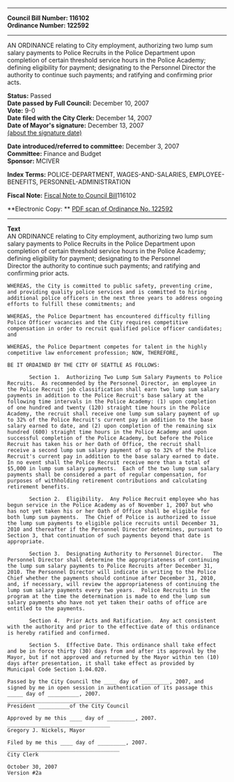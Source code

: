 * * * * *  
  
**Council Bill Number: [](#h0)[](#h2)116102**   
**Ordinance Number: 122592**  
  
* * * * *  
  
AN ORDINANCE relating to City employment, authorizing two lump sum salary payments to Police Recruits in the Police Department upon completion of certain threshold service hours in the Police Academy; defining eligibility for payment; designating to the Personnel Director the authority to continue such payments; and ratifying and confirming prior acts.  
  
**Status:** Passed   
**Date passed by Full Council:** December 10, 2007   
**Vote:** 9-0   
**Date filed with the City Clerk:** December 14, 2007   
**Date of Mayor's signature:** December 13, 2007   
[(about the signature date)](/~public/approvaldate.htm)   
  
  
**Date introduced/referred to committee:** December 3, 2007   
**Committee:** Finance and Budget   
**Sponsor:** MCIVER   
  
**Index Terms:** POLICE-DEPARTMENT, WAGES-AND-SALARIES, EMPLOYEE-BENEFITS, PERSONNEL-ADMINISTRATION  
  
**Fiscal Note:** [Fiscal Note to Council Bill](http://clerk.seattle.gov/~public/fnote/116102.htm)[](#h1)[](#h3)116102  
  
**Electronic Copy: ** [PDF scan of Ordinance No. 122592](/~archives/Ordinances/Ord_122592.pdf)  
  
* * * * *  
  
**Text**  
    AN ORDINANCE relating to City employment, authorizing two lump sum  
    salary payments to Police Recruits in the Police Department upon  
    completion of certain threshold service hours in the Police Academy;  
    defining eligibility for payment; designating to the Personnel  
    Director the authority to continue such payments; and ratifying and  
    confirming prior acts.  
  
    WHEREAS, the City is committed to public safety, preventing crime,  
    and providing quality police services and is committed to hiring  
    additional police officers in the next three years to address ongoing  
    efforts to fulfill these commitments; and  
  
    WHEREAS, the Police Department has encountered difficulty filling  
    Police Officer vacancies and the City requires competitive  
    compensation in order to recruit qualified police officer candidates;  
    and  
  
    WHEREAS, the Police Department competes for talent in the highly  
    competitive law enforcement profession; NOW, THEREFORE,  
  
    BE IT ORDAINED BY THE CITY OF SEATTLE AS FOLLOWS:  
  
           Section 1.  Authorizing Two Lump Sum Salary Payments to Police  
    Recruits.  As recommended by the Personnel Director, an employee in  
    the Police Recruit job classification shall earn two lump sum salary  
    payments in addition to the Police Recruit's base salary at the  
    following time intervals in the Police Academy: (1) upon completion  
    of one hundred and twenty (120) straight time hours in the Police  
    Academy, the recruit shall receive one lump sum salary payment of up  
    to 32% of the Police Recruit's current pay in addition to the base  
    salary earned to date, and (2) upon completion of the remaining six  
    hundred (600) straight time hours in the Police Academy and upon  
    successful completion of the Police Academy, but before the Police  
    Recruit has taken his or her Oath of Office, the recruit shall  
    receive a second lump sum salary payment of up to 32% of the Police  
    Recruit's current pay in addition to the base salary earned to date.  
    In no event shall the Police Recruit receive more than a total of  
    $5,000 in lump sum salary payments.  Each of the two lump sum salary  
    payments shall be considered a part of regular compensation, for  
    purposes of withholding retirement contributions and calculating  
    retirement benefits.  
  
           Section 2.  Eligibility.  Any Police Recruit employee who has  
    begun service in the Police Academy as of November 1, 2007 but who  
    has not yet taken his or her Oath of Office shall be eligible for  
    both lump sum payments.  The Chief of Police is authorized to issue  
    the lump sum payments to eligible police recruits until December 31,  
    2010 and thereafter if the Personnel Director determines, pursuant to  
    Section 3, that continuation of such payments beyond that date is  
    appropriate.  
  
           Section 3.  Designating Authority to Personnel Director.   The  
    Personnel Director shall determine the appropriateness of continuing  
    the lump sum salary payments to Police Recruits after December 31,  
    2010. The Personnel Director will indicate in writing to the Police  
    Chief whether the payments should continue after December 31, 2010,  
    and, if necessary, will review the appropriateness of continuing the  
    lump sum salary payments every two years.  Police Recruits in the  
    program at the time the determination is made to end the lump sum  
    salary payments who have not yet taken their oaths of office are  
    entitled to the payments.  
  
           Section 4.  Prior Acts and Ratification.  Any act consistent  
    with the authority and prior to the effective date of this ordinance  
    is hereby ratified and confirmed.  
  
           Section 5.  Effective Date. This ordinance shall take effect  
    and be in force thirty (30) days from and after its approval by the  
    Mayor, but if not approved and returned by the Mayor within ten (10)  
    days after presentation, it shall take effect as provided by  
    Municipal Code Section 1.04.020.  
  
    Passed by the City Council the ____ day of _________, 2007, and  
    signed by me in open session in authentication of its passage this  
    _____ day of __________, 2007.  
    _________________________________  
    President __________of the City Council  
  
    Approved by me this ____ day of _________, 2007.  
    _________________________________  
    Gregory J. Nickels, Mayor  
  
    Filed by me this ____ day of _________, 2007.  
    ____________________________________  
    City Clerk  
  
    October 30, 2007  
    Version #2a  
